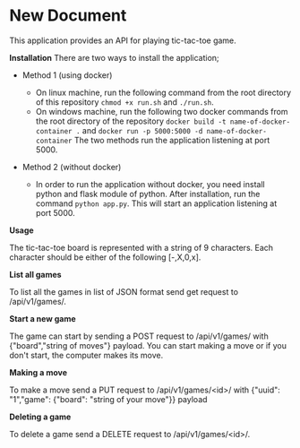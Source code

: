 # New Document

This application provides an API for playing tic-tac-toe game. 

**Installation**
There are two ways to install the application;

- Method 1 (using docker)

	- On linux machine, run the following command from the root directory of this repository `chmod +x run.sh` and `./run.sh`.
	- On windows machine, run the following two docker commands from the root directory of the repository `docker build -t name-of-docker-container .` and `docker run -p 5000:5000 -d name-of-docker-container`
The two methods run the application listening at port 5000.
- Method 2 (without docker)

	- In order to run the application without docker, you need install python and flask module of python. After installation, run the command `python app.py`. This will start an application listening at port 5000.


**Usage**

The tic-tac-toe board is represented with a string of 9 characters. Each character should be either of the following [-,X,0,x].

****List all games****

To list all the games in list of JSON format send get request to /api/v1/games/.

****Start a new game****

The game can start by sending a POST request to /api/v1/games/ with {"board","string of moves"} payload. You can start making a move or if you don't start, the computer makes its move.

****Making a move****

To make a move send a PUT request to /api/v1/games/\<id\>/ with {"uuid":  "1","game": {"board": "string of your move"}} payload


****Deleting a game****

To delete a game send a DELETE request to /api/v1/games/\<id\>/.

